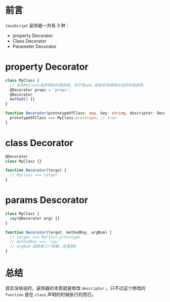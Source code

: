 # 前言

`JavaScript` 装饰器一共有 3 种：

- property Decorator
- Class Decorator
- Parameter Decorator

# property Decorator

```ts
class MyClass {
  // 会在MyClass被声明的时候调用，而不是new 或者实例调用方法的时候调用
  @Decorator props = 'props';
  @Decorator
  method() {}
}

function Decorator(prototypeOfClass: any, key: string, descriptor: Descriptor) {
  prototypeOfClass === MyClass.prototype; // true
}
```

# class Decorator

```ts
@Decorator
class MyClass {}

function Decorator(targe) {
  // MyClass === target
}
```

# params Descorator

```ts
class MyClass {
  say(@Decorator arg) {}
}

function Decorator(target, methodKey, argNum) {
  // target === MyClass.prototype
  // methodKey === 'say'
  // argNum 就是第几个参数，这里是0
}
```

# 总结

其实没啥说的，装饰器的本质就是修改 `descriptor` 。只不过这个修改的 `function` 是在 `class` 声明的时候执行的而已。

